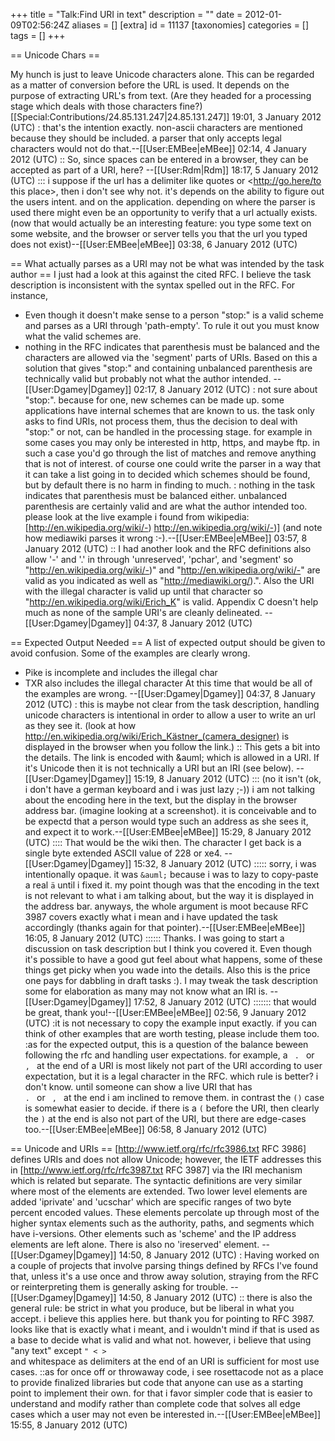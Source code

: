 +++
title = "Talk:Find URI in text"
description = ""
date = 2012-01-09T02:56:24Z
aliases = []
[extra]
id = 11137
[taxonomies]
categories = []
tags = []
+++

== Unicode Chars ==

My hunch is just to leave Unicode characters alone. This can be regarded as a matter of conversion before the URL is used. It depends on the purpose of extracting URL's from text. (Are they headed for a processing stage which deals with those characters fine?)[[Special:Contributions/24.85.131.247|24.85.131.247]] 19:01, 3 January 2012 (UTC)
: that's the intention exactly. non-ascii characters are mentioned because they should be included. a parser that only accepts legal characters would not do that.--[[User:EMBee|eMBee]] 02:14, 4 January 2012 (UTC)
:: So, since spaces can be entered in a browser, they can be accepted as part of a URI, here? --[[User:Rdm|Rdm]] 18:17, 5 January 2012 (UTC)
::: i suppose if the url has a delimiter like quotes or <http://go.here/to this place>, then i don't see why not. it's depends on the ability to figure out the users intent. and on the application. depending on where the parser is used there might even be an opportunity to verify that a url actually exists. (now that would actually be an interesting feature: you type some text on some website, and the browser or server tells you that the url you typed does not exist)--[[User:EMBee|eMBee]] 03:38, 6 January 2012 (UTC)

== What actually parses as a URI may not be what was intended by the task author ==
I just had a look at this against the cited RFC.  I believe the task description is inconsistent with the syntax spelled out in the RFC. For instance, 
* Even though it doesn't make sense to a person "stop:" is a valid scheme and parses as a URI through 'path-empty'.  To rule it out you must know what the valid schemes are.
* nothing in the RFC indicates that parenthesis must be balanced and the characters are allowed via the 'segment' parts of URIs.
Based on this a solution that gives "stop:" and containing unbalanced parenthesis are technically valid but probably not what the author intended.  --[[User:Dgamey|Dgamey]] 02:17, 8 January 2012 (UTC)
: not sure about "stop:". because for one, new schemes can be made up. some applications have internal schemes that are known to us. the task only asks to find URIs, not process them, thus the decision to deal with "stop:" or not, can be handled in the processing stage. for example in some cases you may only be interested in http, https, and maybe ftp. in such a case you'd go through the list of matches and remove anything that is not of interest. of course one could write the parser in a way that it can take a list going in to decided which schemes should be found, but by default there is no harm in finding to much.
: nothing in the task indicates that parenthesis must be balanced either.  unbalanced parenthesis are certainly valid and are what the author intended too. please look at the live example i found from wikipedia: [http://en.wikipedia.org/wiki/-) http://en.wikipedia.org/wiki/-)] (and note how mediawiki parses it wrong :-).--[[User:EMBee|eMBee]] 03:57, 8 January 2012 (UTC)
:: I had another look and the RFC definitions also allow '-' and '.' in through 'unreserved', 'pchar', and 'segment' so "http://en.wikipedia.org/wiki/-)" and "http://en.wikipedia.org/wiki/-" are valid as you indicated as well as "http://mediawiki.org/).".  Also the URI with the illegal character is valid up until that character so "http://en.wikipedia.org/wiki/Erich_K" is valid.  Appendix C doesn't help much as none of the sample URI's are cleanly delineated. --[[User:Dgamey|Dgamey]] 04:37, 8 January 2012 (UTC)

== Expected Output Needed ==
A list of expected output should be given to avoid confusion.  Some of the examples are clearly wrong.  
* Pike is incomplete and includes the illegal char
* TXR also includes the illegal character
At this time that would be all of the examples are wrong.  --[[User:Dgamey|Dgamey]] 04:37, 8 January 2012 (UTC)
: this is maybe not clear from the task description, handling unicode characters is intentional in order to allow a user to write an url as they see it. (look at how http://en.wikipedia.org/wiki/Erich_Kästner_(camera_designer) is displayed in the browser when you follow the link.)
:: This gets a bit into the details.  The link is encoded with &amp;auml; which is allowed in a URI.  If it's Unicode then it is not technically a URI but an IRI (see below). --[[User:Dgamey|Dgamey]] 15:19, 8 January 2012 (UTC)
::: (no it isn't (ok, i don't have a german keyboard and i was just lazy ;-)) i am not talking about the encoding here in the text, but the display in the browser address bar. (imagine looking at a screenshot). it is conceivable and to be expectd that a person would type such an address as she sees it, and expect it to work.--[[User:EMBee|eMBee]] 15:29, 8 January 2012 (UTC)
:::: That would be the wiki then.  The character I get back is a single byte extended ASCII value of 228 or xe4. --[[User:Dgamey|Dgamey]] 15:32, 8 January 2012 (UTC)
::::: sorry, i was intentionally opaque. it was <code>&amp;auml;</code> because i was to lazy to copy-paste a real <code>ä</code> until i fixed it. my point though was that the encoding in the text is not relevant to what i am talking about, but the way it is displayed in the address bar. anyways, the whole argument is moot because RFC 3987 covers exactly what i mean and i have updated the task accordingly (thanks again for that pointer).--[[User:EMBee|eMBee]] 16:05, 8 January 2012 (UTC)
:::::: Thanks.  I was going to start a discussion on task description but I think you covered it.  Even though it's possible to have a good gut feel about what happens, some of these things get picky when you wade into the details.  Also this is the price one pays for dabbling in draft tasks :).  I may tweak the task description some for elaboration as many may not know what an IRI is.  --[[User:Dgamey|Dgamey]] 17:52, 8 January 2012 (UTC) 
::::::: that would be great, thank you!--[[User:EMBee|eMBee]] 02:56, 9 January 2012 (UTC)
:it is not necessary to copy the example input exactly. if you can think of other examples that are worth testing, please include them too.
:as for the expected output, this is a question of the balance beween following the rfc and handling user expectations. for example, a <code> . </code> or <code> , </code> at the end of a URI is most likely not part of the URI according to user expectation, but it is a legal character in the RFC. which rule is better? i don't know. until someone can show a live URI that has <code> . </code> or <code> , </code> at the end i am inclined to remove them. in contrast the <code>()</code> case is somewhat easier to decide. if there is a <code>(</code> before the URI, then clearly the <code>)</code> at the end is also not part of the URI, but there are edge-cases too.--[[User:EMBee|eMBee]] 06:58, 8 January 2012 (UTC)

== Unicode and URIs ==
[http://www.ietf.org/rfc/rfc3986.txt RFC 3986] defines URIs and does not allow Unicode; however, the IETF addresses this in [http://www.ietf.org/rfc/rfc3987.txt RFC 3987] via the IRI mechanism which is related but separate.  The syntactic definitions are very similar where most of the elements are extended.  Two lower level elements are added 'iprivate' and 'ucschar' which are specific ranges of two byte percent encoded values.  These elements percolate up through most of the higher syntax elements such as the authority, paths, and segments which have i-versions.  Other elements such as 'scheme' and the IP address elements are left alone.  There is also no 'ireserved' element. --[[User:Dgamey|Dgamey]] 14:50, 8 January 2012 (UTC)
: Having worked on a couple of projects that involve parsing things defined by RFCs I've found that, unless it's a use once and throw away solution, straying from the RFC or reinterpreting them is generally asking for trouble.  --[[User:Dgamey|Dgamey]] 14:50, 8 January 2012 (UTC)
:: there is also the general rule: be strict in what you produce, but be liberal in what you accept. i believe this applies here. but thank you for pointing to RFC 3987. looks like that is exactly what i meant, and i wouldn't mind if that is used as a base to decide what is valid and what not. however, i believe that using "any text" except <code>" < > </code> and whitespace as delimiters at the end of an URI is sufficient for most use cases.
::as for once off or throwaway code, i see rosettacode not as a place to provide finalized libraries but code that anyone can use as a starting point to implement their own. for that i favor simpler code that is easier to understand and modify rather than complete code that solves all edge cases which a user may not even be interested in.--[[User:EMBee|eMBee]] 15:55, 8 January 2012 (UTC)

